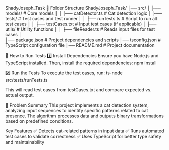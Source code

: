 ShadyJoseph_Task
📁 Folder Structure
ShadyJoseph_Task/
│── src/
│   ├── models/                # Core models
│   │   ├── catDetector.ts      # Cat detection logic
│   ├── tests/                 # Test cases and test runner
│   │   ├── runTests.ts        # Script to run all test cases
│   │   ├── testCases.txt      # Input test cases (if applicable)
│   ├── utils/                 # Utility functions
│   │   ├── fileReader.ts      # Reads input files for test cases
│              
│── package.json               # Project dependencies and scripts
│── tsconfig.json              # TypeScript configuration file
│── README.md                  # Project documentation



🚀 How to Run Tests
1️⃣ Install Dependencies
Ensure you have Node.js and TypeScript installed. Then, install the required dependencies:
npm install

2️⃣ Run the Tests
To execute the test cases, run:
ts-node src/tests/runTests.ts

This will read test cases from testCases.txt and compare expected vs. actual output.


📝 Problem Summary
This project implements a cat detection system, analyzing input sequences to identify specific patterns related to cat presence. The algorithm processes data and outputs binary transformations based on predefined conditions.

Key Features
✅ Detects cat-related patterns in input data
✅ Runs automated test cases to validate correctness
✅ Uses TypeScript for better type safety and maintainability